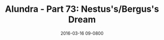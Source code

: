 ---
layout: entry.pug
title: "Alundra - Part 73: Nestus's/Bergus's Dream"
date: 2016-03-16 09-0800
publishDate: 2017-10-31 12:00:00 -0800
categories: playthroughs alundra
draft: true
---
